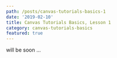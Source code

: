 ```yaml
---
path: /posts/canvas-tutorials-basics-1
date: '2019-02-10'
title: Canvas Tutorials Basics, Lesson 1
category: canvas-tutorials-basics
featured: true
---
```


will be soon ...
